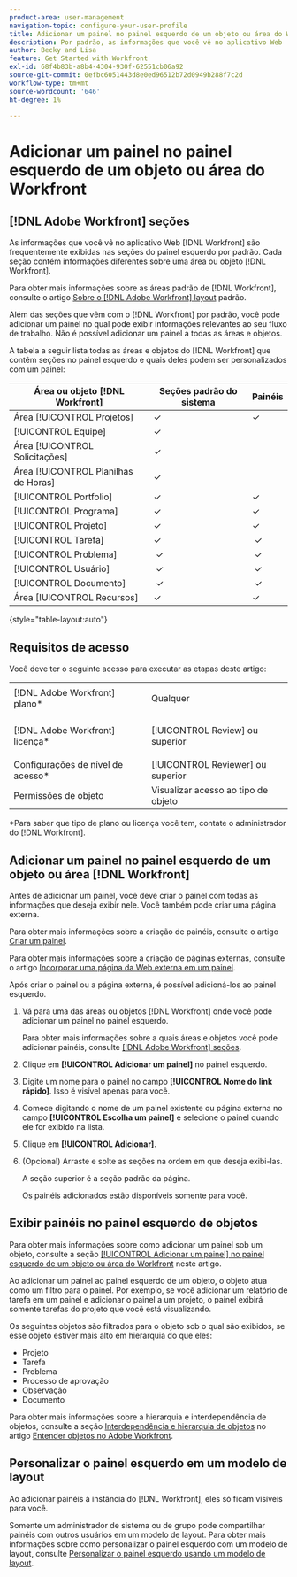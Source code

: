 ```yaml
---
product-area: user-management
navigation-topic: configure-your-user-profile
title: Adicionar um painel no painel esquerdo de um objeto ou área do Workfront
description: Por padrão, as informações que você vê no aplicativo Web  [!DNL Workfront]  são exibidas com frequência nas seções no painel esquerdo. Cada seção contém informações diferentes sobre uma área ou objeto  [!DNL Workfront] .
author: Becky and Lisa
feature: Get Started with Workfront
exl-id: 68f4b83b-a8b4-4304-930f-62551cb06a92
source-git-commit: 0efbc6051443d8e0ed96512b72d0949b288f7c2d
workflow-type: tm+mt
source-wordcount: '646'
ht-degree: 1%

---
```


# Adicionar um painel no painel esquerdo de um objeto ou área do Workfront

## [!DNL Adobe Workfront] seções

As informações que você vê no aplicativo Web [!DNL Workfront] são frequentemente exibidas nas seções do painel esquerdo por padrão. Cada seção contém informações diferentes sobre uma área ou objeto [!DNL Workfront].

Para obter mais informações sobre as áreas padrão de [!DNL Workfront], consulte o artigo [Sobre o  [!DNL Adobe Workfront] layout](../../../administration-and-setup/customize-workfront/use-layout-templates/about-the-default-wf-layout.md) padrão.

Além das seções que vêm com o [!DNL Workfront] por padrão, você pode adicionar um painel no qual pode exibir informações relevantes ao seu fluxo de trabalho. Não é possível adicionar um painel a todas as áreas e objetos.

A tabela a seguir lista todas as áreas e objetos do [!DNL Workfront] que contêm seções no painel esquerdo e quais deles podem ser personalizados com um painel:

| Área ou objeto **[!DNL Workfront]** | **Seções padrão do sistema** | **Painéis** |
|---|---|---|
| Área [!UICONTROL Projetos] | ✓ | ✓ |
| [!UICONTROL Equipe] | ✓ |   |
| Área [!UICONTROL Solicitações] | ✓ |   |
| Área [!UICONTROL Planilhas de Horas] | ✓ |   |
| [!UICONTROL Portfolio] | ✓ | ✓ |
| [!UICONTROL Programa] | ✓ | ✓ |
| [!UICONTROL Projeto] | ✓ | ✓ |
| [!UICONTROL Tarefa] | ✓ |  ✓ |
| [!UICONTROL Problema] |  ✓ |  ✓ |
| [!UICONTROL Usuário] |  ✓ |  ✓ |
| [!UICONTROL Documento] |  ✓ |  ✓ |
| Área [!UICONTROL Recursos] | ✓ | ✓ |

{style="table-layout:auto"}

## Requisitos de acesso

Você deve ter o seguinte acesso para executar as etapas deste artigo:

<table style="table-layout:auto"> 
 <col> 
 </col> 
 <col> 
 </col> 
 <tbody> 
  <tr> 
   <td role="rowheader">[!DNL Adobe Workfront] plano*</td> 
   <td> <p>Qualquer</p> </td> 
  </tr> 
  <tr> 
   <td role="rowheader">[!DNL Adobe Workfront] licença*</td> 
   <td> <p>[!UICONTROL Review] ou superior</p> </td> 
  </tr> 
  <tr> 
   <td role="rowheader">Configurações de nível de acesso*</td> 
   <td>[!UICONTROL Reviewer] ou superior</td> 
  </tr> 
  <tr> 
   <td role="rowheader">Permissões de objeto</td> 
   <td>Visualizar acesso ao tipo de objeto</td> 
  </tr> 
 </tbody> 
</table>

&#42;Para saber que tipo de plano ou licença você tem, contate o administrador do [!DNL Workfront].

## Adicionar um painel no painel esquerdo de um objeto ou área [!DNL Workfront]

Antes de adicionar um painel, você deve criar o painel com todas as informações que deseja exibir nele. Você também pode criar uma página externa.

Para obter mais informações sobre a criação de painéis, consulte o artigo [Criar um painel](../../../reports-and-dashboards/dashboards/creating-and-managing-dashboards/create-dashboard.md).

Para obter mais informações sobre a criação de páginas externas, consulte o artigo [Incorporar uma página da Web externa em um painel](../../../reports-and-dashboards/dashboards/creating-and-managing-dashboards/embed-external-web-page-dashboard.md).

Após criar o painel ou a página externa, é possível adicioná-los ao painel esquerdo.

1. Vá para uma das áreas ou objetos [!DNL Workfront] onde você pode adicionar um painel no painel esquerdo.

   Para obter mais informações sobre a quais áreas e objetos você pode adicionar painéis, consulte [[!DNL Adobe Workfront] seções](#adobe-workfront-sections).

1. Clique em **[!UICONTROL Adicionar um painel]** no painel esquerdo.
1. Digite um nome para o painel no campo **[!UICONTROL Nome do link rápido]**. Isso é visível apenas para você.
1. Comece digitando o nome de um painel existente ou página externa no campo **[!UICONTROL Escolha um painel]** e selecione o painel quando ele for exibido na lista.
1. Clique em **[!UICONTROL Adicionar]**.
1. (Opcional) Arraste e solte as seções na ordem em que deseja exibi-las.

   A seção superior é a seção padrão da página.

   Os painéis adicionados estão disponíveis somente para você.

## Exibir painéis no painel esquerdo de objetos

Para obter mais informações sobre como adicionar um painel sob um objeto, consulte a seção [[!UICONTROL Adicionar um painel] no painel esquerdo de um objeto ou área do Workfront](#add-a-dashboard-in-the-left-panel-of-a-workfront-object-or-area) neste artigo.

Ao adicionar um painel ao painel esquerdo de um objeto, o objeto atua como um filtro para o painel. Por exemplo, se você adicionar um relatório de tarefa em um painel e adicionar o painel a um projeto, o painel exibirá somente tarefas do projeto que você está visualizando.

Os seguintes objetos são filtrados para o objeto sob o qual são exibidos, se esse objeto estiver mais alto em hierarquia do que eles:

* Projeto
* Tarefa
* Problema
* Processo de aprovação
* Observação
* Documento

Para obter mais informações sobre a hierarquia e interdependência de objetos, consulte a seção [Interdependência e hierarquia de objetos](../../../workfront-basics/navigate-workfront/workfront-navigation/understand-objects.md#understanding-interdependency-and-hierarchy-of-objects) no artigo [Entender objetos no Adobe Workfront](../../../workfront-basics/navigate-workfront/workfront-navigation/understand-objects.md).

## Personalizar o painel esquerdo em um modelo de layout

Ao adicionar painéis à instância do [!DNL Workfront], eles só ficam visíveis para você.

Somente um administrador de sistema ou de grupo pode compartilhar painéis com outros usuários em um modelo de layout. Para obter mais informações sobre como personalizar o painel esquerdo com um modelo de layout, consulte [Personalizar o painel esquerdo usando um modelo de layout](/help/quicksilver/administration-and-setup/customize-workfront/use-layout-templates/customize-left-panel.md).
